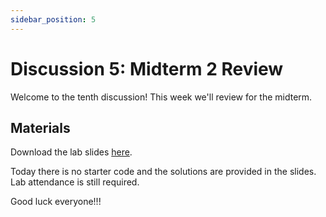 ```yaml
---
sidebar_position: 5
---
```


# Discussion 5: Midterm 2 Review

Welcome to the tenth discussion! This week we'll review for the midterm.

## Materials

Download the lab slides [here](https://github.com/umass-compsci-220/public-materials/blob/main/discussion/Lab%2010%20-%20Solutions.pdf).

Today there is no starter code and the solutions are provided in the slides. Lab attendance is still required.

Good luck everyone!!!